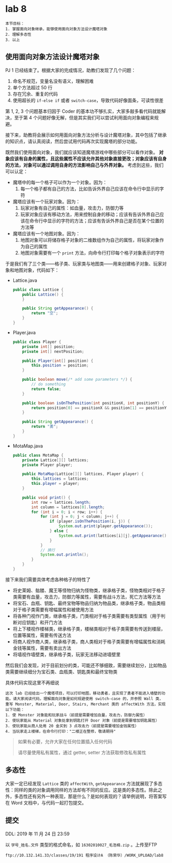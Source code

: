 # lab 8

    本节目标：
    1. 掌握面向对象继承，能够使用面向对象方法设计魔塔对象
    2. 理解多态性
    3. 以上


## 使用面向对象方法设计魔塔对象

PJ 1 已经结束了。根据大家的完成情况，助教们发现了几个问题：

1. 命名不规范，变量名没有语义，理解困难
2. 单个方法超过 50 行
3. 存在冗余、重复的代码
4. 使用超长的 `if-else if` 或者 `switch-case`，导致代码好像面条，可读性很差

第 1, 2, 3 个问题基本归因于 Coder 的基本功不够扎实，大家多敲多看代码就能解决，至于第 4 个问题好像无解，但是其实我们可以尝试利用面向对象编程来规避。

接下来，助教将会展示如何用面向对象方法分析与设计魔塔对象，其中包括了继承的知识点，请认真阅读，然后尝试用代码再次实现魔塔的部分功能。

既然我们使用面向对象，我们就应该知道魔塔游戏中哪些部分可以看作对象。 **对象应该有自身的属性，且这些属性不应该允许其他对象直接更改；对象应该有自身的方法，对象可以通过调用自身的方法影响自己与外界对象。** 考虑到这些，我们可以认定：

- 魔塔中的每一个格子可以作为一个对象。因为：
    1. 每一个格子都有自己的方法，比如告诉外界自己应该在命令行中显示的字符
- 魔塔应该有一个玩家对象。因为：
    1. 玩家对象有自己的属性：如血量，攻击力，防御力等
    2. 玩家对象应该有移动方法，用来控制自身的移动；应该有告诉外界自己应该在命令行中显示的字符的方法；应该有告诉外界自己是否在某个位置的方法等
- 魔塔应该有一个地图对象。因为：
    1. 地图对象可以将储存格子对象的二维数组作为自己的属性，将玩家对象作为自己的属性
    2. 地图对象需要有一个 `print` 方法，向命令行打印每个格子对象表示的字符

于是我们有了三个类——格子类、玩家类与地图类——用来创建格子对象、玩家对象和地图对象，代码如下：
- Lattice.java
    ```java
    public class Lattice {
        public Lattice() {
        }

        public String getAppearance() {
            return "空";
        }
    }
    ```

- Player.java
    ```java
    public class Player {
        private int[] position;
        private int[] nextPosition;

        public Player(int[] position) {
            this.position = position;
        }

        public boolean move(/* add some parameters */) {
            // do something
            return false;
        }

        public boolean isOnThePosition(int positionX, int positionY) {
            return position[0] == positionX && position[1] == positionY;
        }

        public String getAppearance() {
            return "勇";
        }
    }
    ```

- MotaMap.java
    ```java
    public class MotaMap {
        private Lattice[][] lattices;
        private Player player;

        public MotaMap(Lattice[][] lattices, Player player) {
            this.lattices = lattices;
            this.player = player;
        }

        public void print() {
            int row = lattices.length;
            int column = lattices[0].length;
            for (int i = 0; i < row; i++) {
                for (int j = 0; j < column; j++) {
                    if (player.isOnThePosition(i, j)) {
                        System.out.print(player.getAppearance());
                    } else {
                        System.out.print(lattices[i][j].getAppearance());
                    }
                }
                // 换行
                System.out.println();
            }
        }
    }
    ```

接下来我们需要具体考虑各种格子的特性了
- 将史莱姆、骷髅、魔王等怪物归纳为怪物类，继承格子类，怪物类相对于格子类需要有血量，攻击力，防御力等属性，需要有战斗方法，死亡方法等方法
- 将宝石、血瓶、钥匙、最终宝物等物品归纳为物品类，继承格子类，物品类相对于格子类需要有增幅属性和被使用方法
- 将各种门视作门类，继承格子类，门类相对于格子类需要有类型属性（用于判断对应钥匙）和开门方法
- 将上下楼视作楼梯类，继承格子类，楼梯类相对于格子类需要有传送到楼层，位置等属性，需要有传送方法
- 将商人视作商人类，继承格子类，商人类相对于格子类需要有增幅属性和消耗金钱等属性，需要有卖出方法
- 将墙视作墙壁类，继承格子类，玩家无法移动进墙壁里

然后我们会发现，对于目前划分的类，可能还不够细致，需要继续划分，比如物品类需要继续细分为宝石类、血瓶类、钥匙类和最终宝物类

具体代码实现这里不再细说

    这次 lab 已经给出一个魔塔项目，可以打印地图，移动勇者，且实现了勇者不能进入墙壁的功能。请大家阅读代码，理解面向对象是如何规避使用 switch-case 的，并参照 Wall 类，重写 Monster, Material, Door, Stairs, Merchant 类的 affectWith 方法，实现以下功能：
    1. 使 Monster 对象能和玩家战斗（前提是需要增加血量，攻击力，防御力属性）
    2. 使玩家能从 Material 对象处拿到钥匙打开 Door 对象（前提是需要增加钥匙属性）
    3. 使玩家能从商人处用 20 金买到 3 点攻击力（前提是需要增加金钱属性）
    4. 当玩家走上楼梯，在命令行打印："二楼正在整修，敬请期待"

> 如果有必要，允许大家在任何位置插入任何代码
>
> 请尽量使用私有属性，通过 getter, setter 方法获取修改私有属性

## 多态性

大家一定已经发现 `Lattice` 类的 `affectWith`, `getAppearance` 方法就展现了多态性：同样的类的对象调用同样的方法却有不同的反应。这是类的多态性。除此之外，多态性还有另外一种表现，那是什么？是如何表现的？请举例说明，将答案写在 Word 文档中，与代码一起打包提交。


## 提交
DDL: 2019 年 11 月 24 日 23:59

以 `学号_姓名.文件` 类型的格式命名，如 `16302010027_毛浩楠.zip` 。上传至FTP

    ftp://10.132.141.33/classes/19/191 程序设计A （陈荣华）/WORK_UPLOAD/lab8